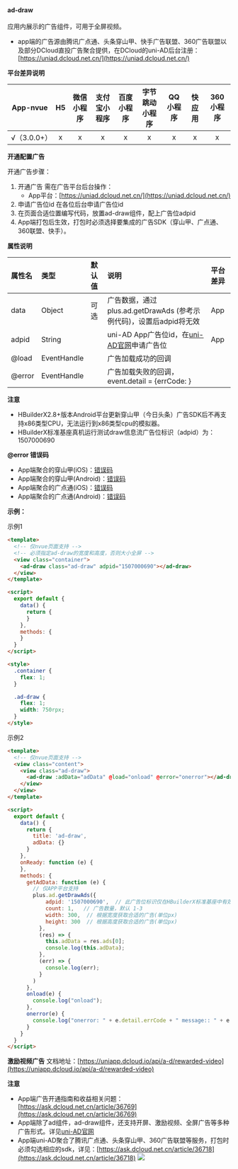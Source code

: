 
#### ad-draw

应用内展示的广告组件，可用于全屏视频。

- app端的广告源由腾讯广点通、头条穿山甲、快手广告联盟、360广告联盟以及部分DCloud直投广告聚合提供，在DCloud的uni-AD后台注册：[https://uniad.dcloud.net.cn/](https://uniad.dcloud.net.cn/)


**平台差异说明**

|App-nvue|H5|微信小程序|支付宝小程序|百度小程序|字节跳动小程序|QQ小程序|快应用|360小程序|
|:-:|:-:|:-:|:-:|:-:|:-:|:-:|:-:|:-:|
|√（3.0.0+）|x|x|x|x|x|x|x|x|


**开通配置广告**

开通广告步骤：
1. 开通广告
需在广告平台后台操作：
    * App平台：[https://uniad.dcloud.net.cn/](https://uniad.dcloud.net.cn/)
2. 申请广告位id
在各位后台申请广告位id
3. 在页面合适位置编写代码，放置ad-draw组件，配上广告位adpid
4. App端打包后生效，打包时必须选择要集成的广告SDK（穿山甲、广点通、360联盟、快手）。

**属性说明**

|属性名|类型|默认值|说明|平台差异|
|:-|:-|:-|:-|:-|
|data|Object|可选|广告数据，通过 plus.ad.getDrawAds (参考示例代码)，设置后adpid将无效|App|
|adpid|String||uni-AD App广告位id，在[uni-AD官网](https://uniad.dcloud.net.cn/)申请广告位|App|
|@load|EventHandle||广告加载成功的回调||
|@error|EventHandle||广告加载失败的回调，event.detail = {errCode: }||


**注意**
- HBuilderX2.8+版本Android平台更新穿山甲（今日头条）广告SDK后不再支持x86类型CPU，无法运行到x86类型cpu的模拟器。
- HBuilderX标准基座真机运行测试draw信息流广告位标识（adpid）为：1507000690


**@error 错误码**
- App端聚合的穿山甲(iOS)：[错误码](https://ad.oceanengine.com/union/media/union/download/detail?id=16&docId=5de8d574b1afac00129330d5&osType=ios)
- App端聚合的穿山甲(Android)：[错误码](https://ad.oceanengine.com/union/media/union/download/detail?id=4&docId=5de8d9b925b16b00113af0ed&osType=android)
- App端聚合的广点通(iOS)：[错误码](https://developers.adnet.qq.com/doc/ios/union/union_debug#%E9%94%99%E8%AF%AF%E7%A0%81)
- App端聚合的广点通(Android)：[错误码](https://developers.adnet.qq.com/doc/android/union/union_debug#sdk%20%E9%94%99%E8%AF%AF%E7%A0%81)


**示例：**

示例1

```html
<template>
  <!-- 仅nvue页面支持 -->
  <!-- 必须指定ad-draw的宽度和高度，否则大小全屏 -->
  <view class="container">
    <ad-draw class="ad-draw" adpid="1507000690"></ad-draw>
  </view>
</template>

<script>
  export default {
    data() {
      return {
      }
    },
    methods: {
    }
  }
</script>

<style>
  .container {
    flex: 1;
  }

  .ad-draw {
    flex: 1;
    width: 750rpx;
  }
</style>

```

示例2

```html
<template>
  <!-- 仅nvue页面支持 -->
  <view class="content">
    <view class="ad-draw">
      <ad-draw :adData="adData" @load="onload" @error="onerror"></ad-draw>
    </view>
  </view>
</template>

<script>
  export default {
    data() {
      return {
        title: 'ad-draw',
        adData: {}
      }
    },
    onReady: function (e) {
    },
    methods: {
      getAdData: function (e) {
        // 仅APP平台支持
        plus.ad.getDrawAds({
            adpid: '1507000690',  // 此广告位标识仅在HBuilderX标准基座中有效，仅用于测试
            count: 1,   // 广告数量，默认 1-3
            width: 300,  // 根据宽度获取合适的广告(单位px)
            height: 300  // 根据高度获取合适的广告(单位px)
          },
          (res) => {
            this.adData = res.ads[0];
            console.log(this.adData);
          },
          (err) => {
            console.log(err);
          }
        )
      },
      onload(e) {
        console.log("onload");
      },
      onerror(e) {
        console.log("onerror: " + e.detail.errCode + " message:: " + e.detail.errMsg);
      }
    }
  }
</script>
```

**激励视频广告**
文档地址：[https://uniapp.dcloud.io/api/a-d/rewarded-video](https://uniapp.dcloud.io/api/a-d/rewarded-video)

**注意**
- App端广告开通指南和收益相关问题：[https://ask.dcloud.net.cn/article/36769](https://ask.dcloud.net.cn/article/36769)
- App端除了ad组件，ad-draw组件，还支持开屏、激励视频、全屏广告等多种广告形式。详见[uni-AD官网](https://uniad.dcloud.net.cn/)
- App端uni-AD聚合了腾讯广点通、头条穿山甲、360广告联盟等服务，打包时必须勾选相应的sdk，详见：[https://ask.dcloud.net.cn/article/36718](https://ask.dcloud.net.cn/article/36718)
![](https://img-cdn-qiniu.dcloud.net.cn/uploads/article/20200115/10b714ce030ce2032a9d9b0bdd0ae03a.jpg)
